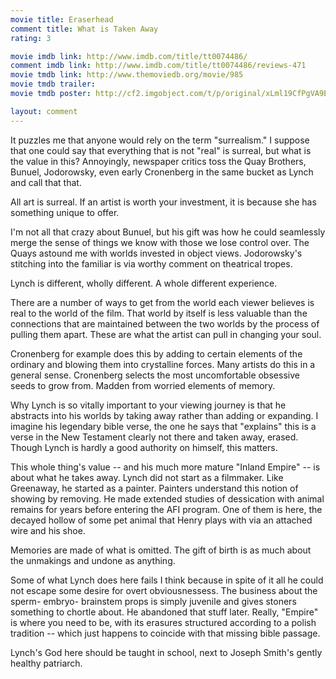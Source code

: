 ```yaml
---
movie title: Eraserhead
comment title: What is Taken Away
rating: 3

movie imdb link: http://www.imdb.com/title/tt0074486/
comment imdb link: http://www.imdb.com/title/tt0074486/reviews-471
movie tmdb link: http://www.themoviedb.org/movie/985
movie tmdb trailer: 
movie tmdb poster: http://cf2.imgobject.com/t/p/original/xLml19CfPgVA9EvgX51NsU0rANP.jpg

layout: comment
---
```


It puzzles me that anyone would rely on the term "surrealism." I suppose that one could say that everything that is not "real" is surreal, but what is the value in this? Annoyingly, newspaper critics toss the Quay Brothers, Bunuel, Jodorowsky, even early Cronenberg in the same bucket as Lynch and call that that.

All art is surreal. If an artist is worth your investment, it is because she has something unique to offer. 

I'm not all that crazy about Bunuel, but his gift was how he could seamlessly merge the sense of things we know with those we lose control over. The Quays astound me with worlds invested in object views. Jodorowsky's stitching into the familiar is via worthy comment on theatrical tropes.

Lynch is different, wholly different. A whole different experience.

There are a number of ways to get from the world each viewer believes is real to the world of the film. That world by itself is less valuable than the connections that are maintained between the two worlds by the process of pulling them apart. These are what the artist can pull in changing your soul.

Cronenberg for example does this by adding to certain elements of the ordinary and blowing them into crystalline forces. Many artists do this in a general sense. Cronenberg selects the most uncomfortable obsessive seeds to grow from. Madden from worried elements of memory.

Why Lynch is so vitally important to your viewing journey is that he abstracts into his worlds by taking away rather than adding or expanding. I imagine his legendary bible verse, the one he says that "explains" this is a verse in the New Testament clearly not there and taken away, erased. Though Lynch is hardly a good authority on himself, this matters.

This whole thing's value -- and his much more mature "Inland Empire" -- is about what he takes away. Lynch did not start as a filmmaker. Like Greenaway, he started as a painter. Painters understand this notion of showing by removing. He made extended studies of dessication with animal remains for years before entering the AFI program. One of them is here, the decayed hollow of some pet animal that Henry plays with via an attached wire and his shoe. 

Memories are made of what is omitted. The gift of birth is as much about the unmakings and undone as anything.

Some of what Lynch does here fails I think because in spite of it all he could not escape some desire for overt obviousnessess. The business about the sperm- embryo- brainstem props is simply juvenile and gives stoners something to chortle about. He abandoned that stuff later. Really, "Empire" is where you need to be, with its erasures structured according to a polish tradition -- which just happens to coincide with that missing bible passage.

Lynch's God here should be taught in school, next to Joseph Smith's gently healthy patriarch.